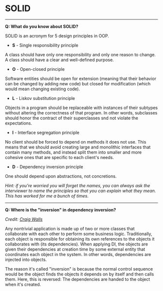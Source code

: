# SOLID

___

**Q: What do you know about SOLID?**

SOLID is an acronym for 5 design principles in OOP.

- **S** - Single responsibility principle

A class should have only one responsibility and only one reason to change. A class should have a clear and well-defined purpose.

- **O** - Open-closed principle

Software entities should be open for extension (meaning that their behavior can be changed by adding new code) but closed for modification (which would mean changing existing code).

- **L** - Liskov substitution principle

Objects in a program should be replaceable with instances of their subtypes without altering the correctness of that program. In other words, subclasses should honor the contract of their superclasses snd not violate the expectations.

- **I** - Interface segregation principle

No client should be forced to depend on methods it does not use. This means that we should avoid creating large and monolithic interfaces that contain many methods, and instead split them into smaller and more cohesive ones that are specific to each client's needs.

- **D** - Dependency inversion principle

One should depend upon abstractions, not concretions.

_Hint: if you're worried you will forget the names, you can always ask the interviewer to name the principles so that you can explain what they mean. This has worked for me a bunch of times._

___

**Q: Where is the "inversion" in dependency inversion?**

_Credit: [Craig Walls](https://www.javaworld.com/article/2071914/excellent-explanation-of-dependency-injection--inversion-of-control-.html)_

Any nontrivial application is made up of two or more classes that collaborate with each other to perform some business logic. Traditionally, each object is responsible for obtaining its own references to the objects it collaborates with (its dependencies). When applying DI, the objects are given their dependencies at creation time by some external entity that coordinates each object in the system. In other words, dependencies are injected into objects.

The reason it's called "inversion" is because the normal control sequence would be the object finds the objects it depends on by itself and then calls them. Here, this is reversed: The dependencies are handed to the object when it's created.
